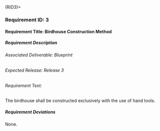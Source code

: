 (RID3)=

### Requirement ID: 3

#### Requirement Title: Birdhouse Construction Method

##### Requirement Description

###### Associated Deliverable: Blueprint

###### Expected Release: Release 3

###### Requirement Text:

The birdhouse shall be constructed exclusively with the use of hand tools.

##### Requirement Deviations

None.

